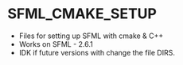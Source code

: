 # SFML_CMAKE_SETUP
- Files for setting up SFML with cmake & C++
- Works on SFML - 2.6.1
- IDK if future versions with change the file DIRS. 
